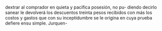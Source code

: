 dextrar al comprador en quieta y pacífica posesión, no pu- diendo decirlo sanear le devolverá los descuentos treinta pesos recibidos con más los costos y gastos que con su inceptidumbre se le origina en cuya prueba defiere ensu simple. Jurquen-